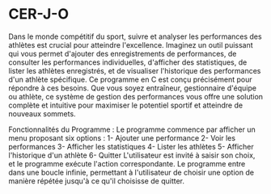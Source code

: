 # CER-J-O
Dans le monde compétitif du sport, suivre et analyser les performances des athlètes est crucial pour atteindre l'excellence. Imaginez un outil puissant qui vous permet d'ajouter des enregistrements de performances, de consulter les performances individuelles, d'afficher des statistiques, de lister les athlètes enregistrés, et de visualiser l'historique des performances d'un athlète spécifique. Ce programme en C est conçu précisément pour répondre à ces besoins. Que vous soyez entraîneur, gestionnaire d'équipe ou athlète, ce système de gestion des performances vous offre une solution complète et intuitive pour maximiser le potentiel sportif et atteindre de nouveaux sommets.

Fonctionnalités du Programme :
Le programme commence par afficher un menu proposant six options :
1- Ajouter une performance
2- Voir les performances
3- Afficher les statistiques
4- Lister les athlètes
5- Afficher l'historique d'un athlète
6- Quitter
L'utilisateur est invité à saisir son choix, et le programme exécute l'action correspondante.
Le programme entre dans une boucle infinie, permettant à l'utilisateur de choisir une option de manière répétée jusqu'à ce qu'il choisisse de quitter.
